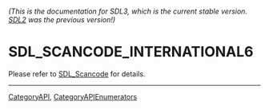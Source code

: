 ###### (This is the documentation for SDL3, which is the current stable version. [SDL2](https://wiki.libsdl.org/SDL2/) was the previous version!)
# SDL_SCANCODE_INTERNATIONAL6

Please refer to [SDL_Scancode](SDL_Scancode) for details.

----
[CategoryAPI](CategoryAPI), [CategoryAPIEnumerators](CategoryAPIEnumerators)

